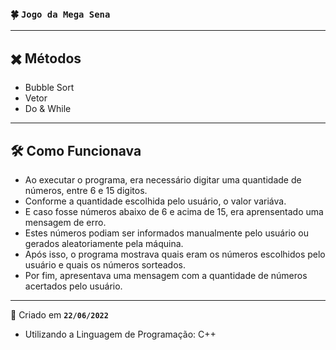 ### 🍀 **`Jogo da Mega Sena`**

---

## ✖️ Métodos

- Bubble Sort
- Vetor
- Do & While

---

## 🛠️ Como Funcionava

- Ao executar o programa, era necessário digitar uma quantidade de números, entre 6 e 15 digitos.
- Conforme a quantidade escolhida pelo usuário, o valor variáva.
- E caso fosse números abaixo de 6 e acima de 15, era aprensentado uma mensagem de erro.
- Estes números podiam ser informados manualmente pelo usuário ou gerados aleatoriamente pela máquina.
- Após isso, o programa mostrava quais eram os números escolhidos pelo usuário e quais os números sorteados.
- Por fim, apresentava uma mensagem com a quantidade de números acertados pelo usuário.

---

📆 Criado em **`22/06/2022`**
- Utilizando a Linguagem de Programação: C++
